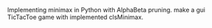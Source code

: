 Implementing minimax in Python with AlphaBeta pruning.
make a gui TicTacToe game with implemented clsMinimax.
